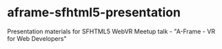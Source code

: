 # aframe-sfhtml5-presentation

Presentation materials for SFHTML5 WebVR Meetup talk - "A-Frame - VR for Web Developers"
